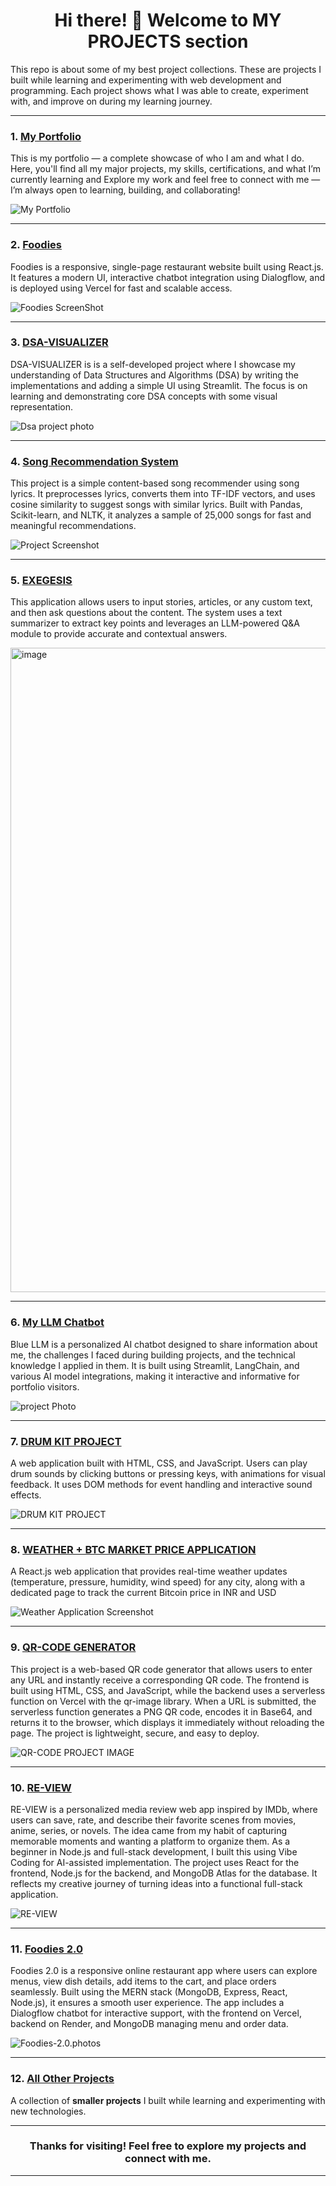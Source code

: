 <h1 align="center"> Hi there! 👋 Welcome to  <b>MY PROJECTS</b> section</h1>  

This repo is about some of my best project collections. These are projects I built while learning and experimenting with web development and programming. Each project shows what I was able to create, experiment with, and improve on during my learning journey.

----
### 1. [My Portfolio](https://github.com/DEEPAK-RAMGIRI/PORTFOLIO-FINAL)
This is my portfolio — a complete showcase of who I am and what I do.
Here, you'll find all my major projects, my skills, certifications, and what I’m currently learning and Explore my work and feel free to connect with me — I’m always open to learning, building, and collaborating!

![My Portfolio](https://github.com/DEEPAK-RAMGIRI/PORTFOLIO-FINAL/blob/main/my%20portfolio.png)

---
### 2. [Foodies](https://github.com/DEEPAK-RAMGIRI/foodies)
Foodies is a responsive, single-page restaurant website built using React.js. It features a modern UI, interactive chatbot integration using Dialogflow, and is deployed using Vercel for fast and scalable access.

![Foodies ScreenShot](https://github.com/DEEPAK-RAMGIRI/foodies/blob/main/Foodies.png)

---

### 3. [DSA-VISUALIZER](https://github.com/DEEPAK-RAMGIRI/DSA-VISUALIZER/blob/main/README.md)
DSA-VISUALIZER is is a self-developed project where I showcase my understanding of Data Structures and Algorithms (DSA) by writing the implementations and adding a simple UI using Streamlit. The focus is on learning and demonstrating core DSA concepts with some visual representation.

![Dsa project photo](https://github.com/DEEPAK-RAMGIRI/DSA-VISUALIZER/blob/main/page.png)

---

### 4. [Song Recommendation System](https://github.com/DEEPAK-RAMGIRI/Song-Recommendation-System)
This project is a simple content-based song recommender using song lyrics. It preprocesses lyrics, converts them into TF-IDF vectors, and uses cosine similarity to suggest songs with similar lyrics. Built with Pandas, Scikit-learn, and NLTK, it analyzes a sample of 25,000 songs for fast and meaningful recommendations.

![Project Screenshot](https://github.com/DEEPAK-RAMGIRI/Song-Recommendation-System/blob/main/SONG%20RECCOMENDATION.png)

---
### 5. [EXEGESIS](https://github.com/DEEPAK-RAMGIRI/helper)
This application allows users to input stories, articles, or any custom text, and then ask questions about the content. The system uses a text summarizer to extract key points and leverages an LLM-powered Q&A module to provide accurate and contextual answers.

<img width="1915" height="1031" alt="image" src="https://github.com/user-attachments/assets/973d8986-2128-40d7-84b2-54f586682a4a" />

---

### 6. [My LLM Chatbot](https://github.com/DEEPAK-RAMGIRI/llm/tree/main/MyBot)
Blue LLM is a personalized AI chatbot designed to share information about me, the challenges I faced during building projects, and the technical knowledge I applied in them.
It is built using Streamlit, LangChain, and various AI model integrations, making it interactive and informative for portfolio visitors.

![project Photo](https://github.com/DEEPAK-RAMGIRI/llm/blob/main/MyBot/llm.png)

---

### 7. [DRUM KIT PROJECT](https://github.com/DEEPAK-RAMGIRI/PROJECTS/tree/main/GAMES/Drum%20Kit(DOM))
A web application built with HTML, CSS, and JavaScript. Users can play drum sounds by clicking buttons or pressing keys, with animations for visual feedback. It uses DOM methods for event handling and interactive sound effects.

![DRUM KIT PROJECT](https://github.com/DEEPAK-RAMGIRI/PROJECTS/blob/main/GAMES/Drum%20Kit(DOM)/DRUMKIT.png)

---

### 8. [WEATHER + BTC MARKET PRICE APPLICATION](https://github.com/DEEPAK-RAMGIRI/React/tree/main/weatherandBTC)

A React.js web application that provides real-time weather updates (temperature, pressure, humidity, wind speed) for any city, along with a dedicated page to track the current Bitcoin price in INR and USD

![Weather Application Screenshot](https://github.com/DEEPAK-RAMGIRI/React/blob/main/weatherandBTC/weather%2BBTC.png)  

---

### 9. [QR-CODE GENERATOR](https://github.com/DEEPAK-RAMGIRI/PROJECTS/tree/main/QR-CODE)
This project is a web-based QR code generator that allows users to enter any URL and instantly receive a corresponding QR code. The frontend is built using HTML, CSS, and JavaScript, while the backend uses a serverless function on Vercel with the qr-image library. When a URL is submitted, the serverless function generates a PNG QR code, encodes it in Base64, and returns it to the browser, which displays it immediately without reloading the page. The project is lightweight, secure, and easy to deploy.

![QR-CODE PROJECT IMAGE](https://github.com/DEEPAK-RAMGIRI/PROJECTS/blob/main/QR-CODE/qr-code.png)

---

### 10. [RE-VIEW](https://github.com/DEEPAK-RAMGIRI/RE-VIEW)
RE-VIEW is a personalized media review web app inspired by IMDb, where users can save, rate, and describe their favorite scenes from movies, anime, series, or novels. The idea came from my habit of capturing memorable moments and wanting a platform to organize them. As a beginner in Node.js and full-stack development, I built this using Vibe Coding for AI-assisted implementation. The project uses React for the frontend, Node.js for the backend, and MongoDB Atlas for the database. It reflects my creative journey of turning ideas into a functional full-stack application.

![RE-VIEW](https://github.com/DEEPAK-RAMGIRI/RE-VIEW/blob/main/RE-VIEW.png)

---

### 11. [Foodies 2.0](https://github.com/DEEPAK-RAMGIRI/newprojects)
Foodies 2.0 is a responsive online restaurant app where users can explore menus, view dish details, add items to the cart, and place orders seamlessly. Built using the MERN stack (MongoDB, Express, React, Node.js), it ensures a smooth user experience. The app includes a Dialogflow chatbot for interactive support, with the frontend on Vercel, backend on Render, and MongoDB managing menu and order data.

![Foodies-2.0.photos](https://github.com/DEEPAK-RAMGIRI/newprojects/blob/main/Foodies/foodies%202.0.png)


---

### 12. [All Other Projects](https://github.com/DEEPAK-RAMGIRI/PROJECTS/tree/main)
A collection of **smaller projects** I built while learning and experimenting with new technologies.  

---

<h3 align="center"> Thanks for visiting! Feel free to explore my projects and connect with me. </h3>

---
